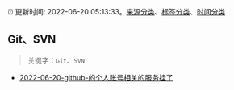 :alarm_clock: 更新时间: 2022-06-20 05:13:33。[来源分类](../README.md)、[标签分类](../TAGS.md)、[时间分类](../TIMELINE.md)

## Git、SVN


> 关键字：`Git`、`SVN`



- [2022-06-20-github-的个人账号相关的服务挂了](https://www.v2ex.com/t/860806) 